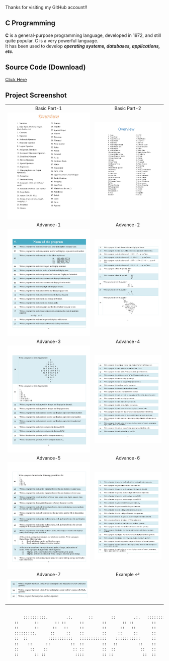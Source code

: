 Thanks for visiting my GitHub account!!

## C Programming
**C** is a general-purpose programming language, developed in 1972, and still quite popular. C is a very powerful language.<br>
It has been used to develop ***operating systems, databases, applications, etc.***



## Source Code (Download)
[Click Here](https://mega.nz/folder/Zf0DQbjT#u901b6ydYdh0850I1OZI-g)


## Project Screenshot

|   |   |
|:---:|:---:|
|Basic Part-1     | Basic Part-2 |
|![basic-part-1](https://github.com/learnwithfair/c-programming/blob/main/images/basic-part-1.jpg)|![basic-part-2](https://github.com/learnwithfair/c-programming/blob/main/images/basic-part-2.jpg)| 
|Advance-1|Advance-2|
|![advance-1](https://github.com/learnwithfair/c-programming/blob/main/images/advance-1.jpg)| ![advance-2](https://github.com/learnwithfair/c-programming/blob/main/images/advance-2.jpg)|
|Advance-3|Advance-4|
|![advance-3](https://github.com/learnwithfair/c-programming/blob/main/images/advance-3.jpg)| ![advance-4](https://github.com/learnwithfair/c-programming/blob/main/images/advance-4.jpg)|
|Advance-5|Advance-6|
|![advance-5](https://github.com/learnwithfair/c-programming/blob/main/images/advance-5.jpg)| ![advance-6](https://github.com/learnwithfair/c-programming/blob/main/images/advance-6.jpg)|
|Advance-7|Example ↩|
|![advance-7](https://github.com/learnwithfair/c-programming/blob/main/images/advance7.png)|


```diff

        ::::::::::.        .:.       ::        ::        .:.   ::::::::::::::
	::       ::       :: ::      ::        ::       :: ::        ::
	::       ::      ::   ::     ::        ::      ::   ::       ::
	:::::::::.      ::     ::    ::        ::     ::     ::      ::
	::  ::         :::::::::::   ::::::::::::    :::::::::::     ::
	::    ::      ::         ::  ::        ::   ::         ::    ::
	::     ::    ::           :: ::        ::  ::           ::   ::
	::       :: ::             ::::        :: ::             ::  ::

```







